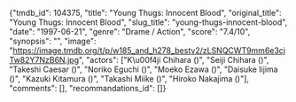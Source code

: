 {"tmdb_id": 104375, "title": "Young Thugs: Innocent Blood", "original_title": "Young Thugs: Innocent Blood", "slug_title": "young-thugs-innocent-blood", "date": "1997-06-21", "genre": "Drame / Action", "score": "7.4/10", "synopsis": "", "image": "https://image.tmdb.org/t/p/w185_and_h278_bestv2/zLSNQCWT9mm6e3cjTw82Y7NzB6N.jpg", "actors": ["K\u00f4ji Chihara ()", "Seiji Chihara ()", "Takeshi Caesar ()", "Noriko Eguchi ()", "Moeko Ezawa ()", "Daisuke Iijima ()", "Kazuki Kitamura ()", "Takashi Miike ()", "Hiroko Nakajima ()"], "comments": [], "recommandations_id": []}